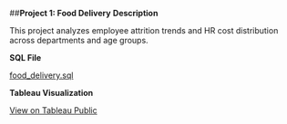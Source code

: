 ##**Project 1: Food Delivery**
**Description**

This project analyzes employee attrition trends and HR cost distribution across departments and age groups.

**SQL File**

[food_delivery.sql](https://github.com/Mohamad-Rezvani/Data-Analyst-Projects/blob/main/HR_Cost_Project/sql_queries.sql)

**Tableau Visualization**

[View on Tableau Public](https://public.tableau.com/app/profile/arya.rezvani/viz/HRProject_17530470251710/Dashboard1)
